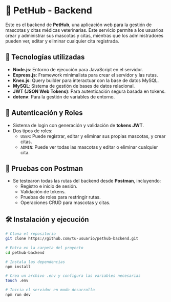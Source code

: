 # 🐾 PetHub - Backend

Este es el backend de **PetHub**, una aplicación web para la gestión de mascotas y citas médicas veterinarias. Este servicio permite a los usuarios crear y administrar sus mascotas y citas, mientras que los administradores pueden ver, editar y eliminar cualquier cita registrada.

## 🚀 Tecnologías utilizadas

- **Node.js**: Entorno de ejecución para JavaScript en el servidor.
- **Express.js**: Framework minimalista para crear el servidor y las rutas.
- **Knex.js**: Query builder para interactuar con la base de datos MySQL.
- **MySQL**: Sistema de gestión de bases de datos relacional.
- **JWT (JSON Web Tokens)**: Para autenticación segura basada en tokens.
- **dotenv**: Para la gestión de variables de entorno.

## 🔐 Autenticación y Roles

- Sistema de login con generación y validación de **tokens JWT**.
- Dos tipos de roles:
  - `USER`: Puede registrar, editar y eliminar sus propias mascotas, y crear citas.
  - `ADMIN`: Puede ver todas las mascotas y editar o eliminar cualquier cita.

## 🧪 Pruebas con Postman

- Se testearon todas las rutas del backend desde **Postman**, incluyendo:
  - Registro e inicio de sesión.
  - Validación de tokens.
  - Pruebas de roles para restringir rutas.
  - Operaciones CRUD para mascotas y citas.

## 🛠 Instalación y ejecución

```bash
# Clona el repositorio
git clone https://github.com/tu-usuario/pethub-backend.git

# Entra en la carpeta del proyecto
cd pethub-backend

# Instala las dependencias
npm install

# Crea un archivo .env y configura las variables necesarias
touch .env

# Inicia el servidor en modo desarrollo
npm run dev
